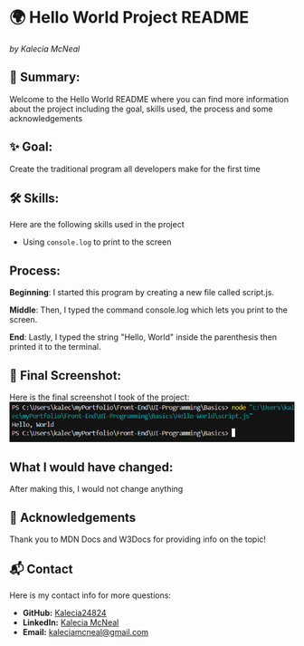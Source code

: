# 🌍 Hello World Project README
<em>by Kalecia McNeal</em>

## 📖 Summary:
Welcome to the Hello World README where you can find more information about the project including the goal, skills used, the process and some acknowledgements

## ✨ Goal: 
Create the traditional program all developers make for the first time 

## 🛠 Skills: 
Here are the following skills used in the project 
- Using `console.log` to print to the screen 

## Process: 
**Beginning**: I started this program by creating a new file called script.js. 

**Middle**: Then, I typed the command console.log which lets you print to the screen. 

**End**: Lastly, I typed the string "Hello, World" inside the parenthesis then printed it to the terminal. 

## 📸 Final Screenshot:
Here is the final screenshot I took of the project: 
![Final Screenshot](./img/final-screenshot.png "My Final Screenshot")

## What I would have changed: 
After making this, I would not change anything 

## 🙏 Acknowledgements
Thank you to MDN Docs and W3Docs for providing info on the topic! 

## 📬 Contact
Here is my contact info for more questions:
- **GitHub:** [Kalecia24824](https://github.com/Kalecia24824/Front-End-Portfolio)
- **LinkedIn:** [Kalecia McNeal](https://linkedin.com/in/kalecia-mcneal)
- **Email:** [kaleciamcneal@gmail.com](mailto:kaleciamcneal@gmail.com)